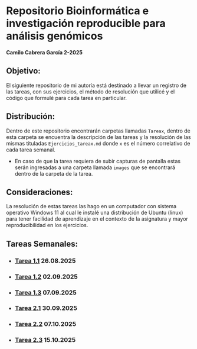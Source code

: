 # **Repositorio Bioinformática e investigación reproducible para análisis genómicos** 
**Camilo Cabrera García 2-2025**

## Objetivo:
El siguiente repositorio de mi autoría está destinado a llevar un registro de las tareas, con sus ejercicios, el método de resolución que utilicé y el código que formulé para cada tarea en particular. 

## Distribución:
Dentro de este repositorio encontrarán carpetas llamadas `Tareax`, dentro de esta carpeta se encuentra la descripción de las tareas y la resolución de las mismas tituladas `Ejercicios_tareax.md` donde `x` es el número correlativo de cada tarea semanal.
  * En caso de que la tarea requiera de subir capturas de pantalla estas serán ingresadas a una carpeta llamada `images` que se encontrará dentro de la carpeta de la tarea.

## Consideraciones:
La resolución de estas tareas las hago en un computador con sistema operativo Windows 11 al cual le instalé una distribución de Ubuntu (linux) para tener facilidad de aprendizaje en el contexto de la asignatura y mayor reproducibilidad en los ejercicios.

## Tareas Semanales:
  * ### **[Tarea 1.1](https://github.com/camilocabrera7/Tareas_BioinfRepro2025_CDCG/blob/main/Tarea1/Ejercicios_tarea1.md) 26.08.2025**
  * ### **[Tarea 1.2](https://github.com/camilocabrera7/Tareas_BioinfRepro2025_CDCG/blob/main/Tarea2/Ejercicios_tarea2.md) 02.09.2025**
  * ### **[Tarea 1.3](https://github.com/camilocabrera7/Tareas_BioinfRepro2025_CDCG/blob/main/Tarea3/Ejercicios_tarea3.md) 07.09.2025**
  * ### **[Tarea 2.1](https://github.com/camilocabrera7/Tareas_BioinfRepro2025_CDCG/blob/main/Tarea4/Ejercicios_tarea4.md) 30.09.2025**
  * ### **[Tarea 2.2](https://github.com/camilocabrera7/Tareas_BioinfRepro2025_CDCG/blob/main/Tarea5/Ejercicios_tarea5.md) 07.10.2025**
  * ### **[Tarea 2.3](https://github.com/camilocabrera7/Tareas_BioinfRepro2025_CDCG/blob/main/Tarea6/Ejercicios_tarea6.md) 15.10.2025**
